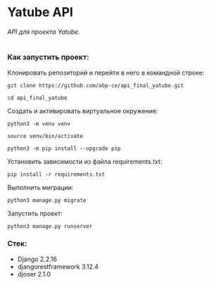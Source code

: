 # Yatube API

*API для проекта Yatube.*

#

### Как запустить проект:

Клонировать репозиторий и перейти в него в командной строке:

```
git clone https://github.com/abp-ce/api_final_yatube.git
```

```
cd api_final_yatube
```

Cоздать и активировать виртуальное окружение:

```
python3 -m venv venv
```

```
source venv/bin/activate
```

```
python3 -m pip install --upgrade pip
```

Установить зависимости из файла requirements.txt:

```
pip install -r requirements.txt
```

Выполнить миграции:

```
python3 manage.py migrate
```

Запустить проект:

```
python3 manage.py runserver
```
### Стек:
- Django 2.2.16
- djangorestframework 3.12.4
- djoser 2.1.0
